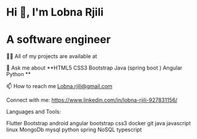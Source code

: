 # Hi 👋, I'm Lobna Rjili
  # A software engineer
👨‍💻 All of my projects are available at 

💬 Ask me about **HTML5 CSS3 Bootstrap Java (spring boot ) Angular Python   **

📫 How to reach me Lobna.rjili@gmail.com

Connect with me:
https://www.linkedin.com/in/lobna-rjili-927831156/


Languages and Tools:

 Flutter  Bootstrap android angular bootstrap css3 docker git java javascript linux MongoDb mysql  python spring NoSQL typescript
